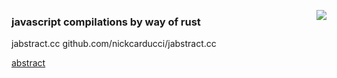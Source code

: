 [<img align="right" src="https://www.dl.dropboxusercontent.com/s/e4ce5rryq0lh1f4/jabstract.png?dl=0">](https://www.pngall.com/igloo-png/download/36342)

### javascript compilations by way of rust

jabstract.cc
github.com/nickcarducci/jabstract.cc

[abstract](github.com/nickcarducci/mastercard-backbank/src/source/eglue)
